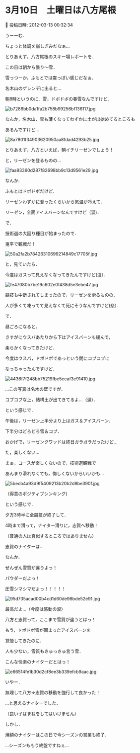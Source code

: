 # 3月10日　土曜日は八方尾根

📅 投稿日時: 2012-03-13 00:32:34

うーーむ．


ちょっと体調を崩しぎみだなぁ…





とりあえず，八方尾根のスキー場レポートを．





この日は朝から曇り～雪．


雪っつーか，ふもとでは霙っぽい感じだなぁ．





名木山のゲレンデに出ると…


朝8時というのに．雪，ドボドボの春雪なんですけど．




![b7286bb0da1fa2b758b99256bf136117.jpg](images/b7286bb0da1fa2b758b99256bf136117.jpg)







なんか，名木山，雪も薄くなってわずかに土が出始めてるところも


あるんですけど…




![8a7801f34903620950aa8fdad4293b25.jpg](images/8a7801f34903620950aa8fdad4293b25.jpg)







とりあえず，八方といえば，朝イチリーゼンでしょう！


と，リーゼンを登るものの…




![faa93360d287f82698bb9c13d9561e29.jpg](images/faa93360d287f82698bb9c13d9561e29.jpg)




なんか．


ふもとはドボドボだけど．


リーゼンわずかに登ったくらいから気温が冷えて．


リーゼン，全面アイスバーンなんですけど（涙)．





で．


技術選の大回り種目が始まったので．


兎平で観戦だ！




![50a2fa2b78426310699214849c17705f.jpg](images/50a2fa2b78426310699214849c17705f.jpg)




と，見ていたら．


今度はガスって見えなくなってきたんですけど(泣）．




![fe47080b7be19c602e0f438d5e3ebe47.jpg](images/fe47080b7be19c602e0f438d5e3ebe47.jpg)




競技も中断されてしまったので，リーゼンを滑るものの．


人が多くて凍ってて見えなくて死にそうなんですけど(悲）．





で．


昼ごろになると．


さすがにウスバあたりから下はアイスバーンも緩んで，


柔らかくなってきたけど．


今度はウスバ，ドボドボであっという間にコブコブに


なっちゃったんですけど．




![4436f7f248bb75219fbe5eeaf3e91410.jpg](images/4436f7f248bb75219fbe5eeaf3e91410.jpg)




…この写真は名木の壁ですが．


コブコブな上，結構土が出てきてるよ…（涙）．





という感じで．


午後は，リーゼン上半分より上はガス＆アイスバーン．


下半分はどろどろ雪＆コブ．


おかげで，リーゼンクワッドは終日ガラガラだったけど…


た，楽しくない…





まぁ，コースが楽しくないので，技術選観戦で


あんまり滑れなくても，悔しくないからいいかも…




![5becb4a93d9f5409213b20b2d8be390f.jpg](images/5becb4a93d9f5409213b20b2d8be390f.jpg)




（得意のポジティブシンキング)





という感じで．


夕方3時半に全競技が終了して．





4時まで滑って，ナイター滑りに，志賀へ移動！


（普通の人は真似するところではありません）





志賀のナイターは…


なんか．


ぜんぜん雪質が違うよっ！


パウダーだよっ！


圧雪シマシマだよっ！！！！！




![95d735acad00b4cd1d60de98bde52e91.jpg](images/95d735acad00b4cd1d60de98bde52e91.jpg)




最高だよ…（今度は感動の涙）





八方と志賀って，ここまで雪質が違うとはっ！


もう，ドボドボ雪が固まったアイスバーンを


覚悟してきたのに．


人も少ない，雪質もきゅっきゅ言う雪．


こんな快楽のナイターだとはっ！




![e66514fe1b30d2cf8ee3b339efcb9aac.jpg](images/e66514fe1b30d2cf8ee3b339efcb9aac.jpg)




いやー．


無理して八方⇒志賀の移動を強行して良かった！


…と思えるナイターでした．


（良い子はまねをしてはいけません）





しかし．


焼額のナイターはこの日で今シーズンの営業も終了．


…シーズンももう終盤ですねぇ…
